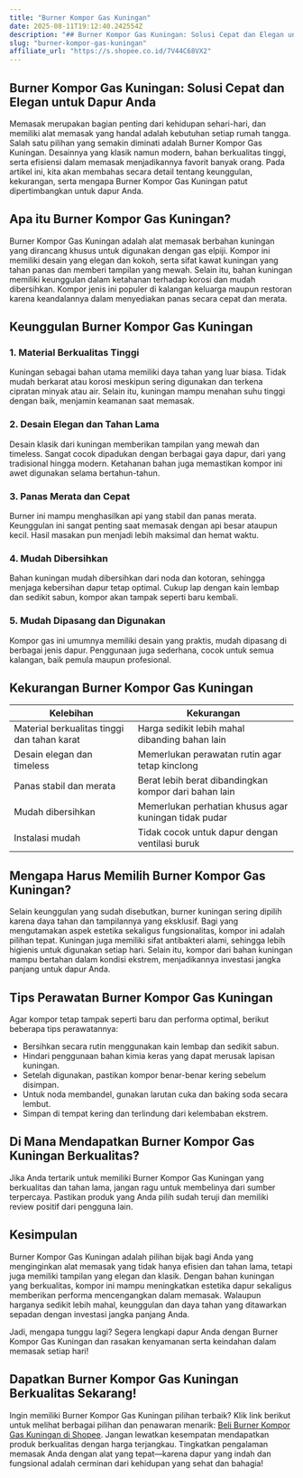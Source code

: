 ```yaml
---
title: "Burner Kompor Gas Kuningan"
date: 2025-08-11T19:12:40.242554Z
description: "## Burner Kompor Gas Kuningan: Solusi Cepat dan Elegan untuk Dapur Anda..."
slug: "burner-kompor-gas-kuningan"
affiliate_url: "https://s.shopee.co.id/7V44C68VX2"
---
```

## Burner Kompor Gas Kuningan: Solusi Cepat dan Elegan untuk Dapur Anda

Memasak merupakan bagian penting dari kehidupan sehari-hari, dan memiliki alat memasak yang handal adalah kebutuhan setiap rumah tangga. Salah satu pilihan yang semakin diminati adalah Burner Kompor Gas Kuningan. Desainnya yang klasik namun modern, bahan berkualitas tinggi, serta efisiensi dalam memasak menjadikannya favorit banyak orang. Pada artikel ini, kita akan membahas secara detail tentang keunggulan, kekurangan, serta mengapa Burner Kompor Gas Kuningan patut dipertimbangkan untuk dapur Anda.

## Apa itu Burner Kompor Gas Kuningan?

Burner Kompor Gas Kuningan adalah alat memasak berbahan kuningan yang dirancang khusus untuk digunakan dengan gas elpiji. Kompor ini memiliki desain yang elegan dan kokoh, serta sifat kawat kuningan yang tahan panas dan memberi tampilan yang mewah. Selain itu, bahan kuningan memiliki keunggulan dalam ketahanan terhadap korosi dan mudah dibersihkan. Kompor jenis ini populer di kalangan keluarga maupun restoran karena keandalannya dalam menyediakan panas secara cepat dan merata.

## Keunggulan Burner Kompor Gas Kuningan

### 1. Material Berkualitas Tinggi

Kuningan sebagai bahan utama memiliki daya tahan yang luar biasa. Tidak mudah berkarat atau korosi meskipun sering digunakan dan terkena cipratan minyak atau air. Selain itu, kuningan mampu menahan suhu tinggi dengan baik, menjamin keamanan saat memasak.

### 2. Desain Elegan dan Tahan Lama

Desain klasik dari kuningan memberikan tampilan yang mewah dan timeless. Sangat cocok dipadukan dengan berbagai gaya dapur, dari yang tradisional hingga modern. Ketahanan bahan juga memastikan kompor ini awet digunakan selama bertahun-tahun.

### 3. Panas Merata dan Cepat

Burner ini mampu menghasilkan api yang stabil dan panas merata. Keunggulan ini sangat penting saat memasak dengan api besar ataupun kecil. Hasil masakan pun menjadi lebih maksimal dan hemat waktu.

### 4. Mudah Dibersihkan

Bahan kuningan mudah dibersihkan dari noda dan kotoran, sehingga menjaga kebersihan dapur tetap optimal. Cukup lap dengan kain lembap dan sedikit sabun, kompor akan tampak seperti baru kembali.

### 5. Mudah Dipasang dan Digunakan

Kompor gas ini umumnya memiliki desain yang praktis, mudah dipasang di berbagai jenis dapur. Penggunaan juga sederhana, cocok untuk semua kalangan, baik pemula maupun profesional.

## Kekurangan Burner Kompor Gas Kuningan

| Kelebihan | Kekurangan |
|------------|--------------|
| Material berkualitas tinggi dan tahan karat | Harga sedikit lebih mahal dibanding bahan lain |
| Desain elegan dan timeless | Memerlukan perawatan rutin agar tetap kinclong |
| Panas stabil dan merata | Berat lebih berat dibandingkan kompor dari bahan lain |
| Mudah dibersihkan | Memerlukan perhatian khusus agar kuningan tidak pudar |
| Instalasi mudah | Tidak cocok untuk dapur dengan ventilasi buruk |

## Mengapa Harus Memilih Burner Kompor Gas Kuningan?

Selain keunggulan yang sudah disebutkan, burner kuningan sering dipilih karena daya tahan dan tampilannya yang eksklusif. Bagi yang mengutamakan aspek estetika sekaligus fungsionalitas, kompor ini adalah pilihan tepat. Kuningan juga memiliki sifat antibakteri alami, sehingga lebih higienis untuk digunakan setiap hari. Selain itu, kompor dari bahan kuningan mampu bertahan dalam kondisi ekstrem, menjadikannya investasi jangka panjang untuk dapur Anda.

## Tips Perawatan Burner Kompor Gas Kuningan

Agar kompor tetap tampak seperti baru dan performa optimal, berikut beberapa tips perawatannya:

- Bersihkan secara rutin menggunakan kain lembap dan sedikit sabun.
- Hindari penggunaan bahan kimia keras yang dapat merusak lapisan kuningan.
- Setelah digunakan, pastikan kompor benar-benar kering sebelum disimpan.
- Untuk noda membandel, gunakan larutan cuka dan baking soda secara lembut.
- Simpan di tempat kering dan terlindung dari kelembaban ekstrem.

## Di Mana Mendapatkan Burner Kompor Gas Kuningan Berkualitas?

Jika Anda tertarik untuk memiliki Burner Kompor Gas Kuningan yang berkualitas dan tahan lama, jangan ragu untuk membelinya dari sumber terpercaya. Pastikan produk yang Anda pilih sudah teruji dan memiliki review positif dari pengguna lain.

## Kesimpulan

Burner Kompor Gas Kuningan adalah pilihan bijak bagi Anda yang menginginkan alat memasak yang tidak hanya efisien dan tahan lama, tetapi juga memiliki tampilan yang elegan dan klasik. Dengan bahan kuningan yang berkualitas, kompor ini mampu meningkatkan estetika dapur sekaligus memberikan performa mencengangkan dalam memasak. Walaupun harganya sedikit lebih mahal, keunggulan dan daya tahan yang ditawarkan sepadan dengan investasi jangka panjang Anda.

Jadi, mengapa tunggu lagi? Segera lengkapi dapur Anda dengan Burner Kompor Gas Kuningan dan rasakan kenyamanan serta keindahan dalam memasak setiap hari!

## Dapatkan Burner Kompor Gas Kuningan Berkualitas Sekarang!

Ingin memiliki Burner Kompor Gas Kuningan pilihan terbaik? Klik link berikut untuk melihat berbagai pilihan dan penawaran menarik: [Beli Burner Kompor Gas Kuningan di Shopee](https://s.shopee.co.id/7V44C68VX2). Jangan lewatkan kesempatan mendapatkan produk berkualitas dengan harga terjangkau. Tingkatkan pengalaman memasak Anda dengan alat yang tepat—karena dapur yang indah dan fungsional adalah cerminan dari kehidupan yang sehat dan bahagia!